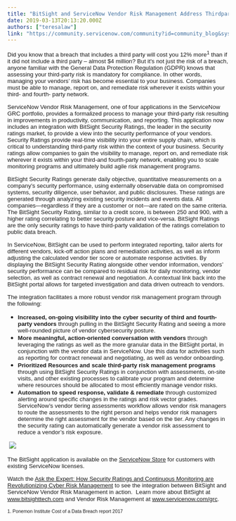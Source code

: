 ```yaml
---
title: "BitSight and ServiceNow Vendor Risk Management Address Thirdparty Risk"
date: 2019-03-13T20:13:20.000Z
authors: ["teresalaw"]
link: "https://community.servicenow.com/community?id=community_blog&sys_id=ec7f6c23db4837802be0a851ca9619f9"
---
```

<p><span style="font-family: arial, helvetica, sans-serif; font-size: 10pt;">Did you know that a breach that includes a third party will cost you 12% more<sup>1</sup> than if it did not include a third party – almost $4 million? But it&#39;s not just the risk of a breach, anyone familiar with the General Data Protection Regulation (GDPR) knows that assessing your third-party risk is mandatory for compliance. In other words, managing your vendors’ risk has become essential to your business. Companies must be able to manage, report on, and remediate risk wherever it exists within your third- and fourth- party network.</span></p>
<p><span style="font-family: arial, helvetica, sans-serif; font-size: 10pt;">ServiceNow Vendor Risk Management, one of four applications in the ServiceNow GRC portfolio, provides a formalized process to manage your third-party risk resulting in improvements in productivity, communication, and reporting. This application now includes an integration with BitSight Security Ratings, the leader in the security ratings market, to provide a view into the security performance of your vendors.  Security Ratings provide real-time visibility into your entire supply chain, which is critical to understanding third-party risk within the context of your business. Security ratings allow companies to gain the visibility to manage, report on, and remediate risk wherever it exists within your third-and fourth-party network, enabling you to scale monitoring programs and ultimately build agile risk management programs. </span></p>
<p><span style="font-family: arial, helvetica, sans-serif; font-size: 10pt;">BitSight Security Ratings generate daily objective, quantitative measurements on a company’s security performance, using externally observable data on compromised systems, security diligence, user behavior, and public disclosures. These ratings are generated through analyzing existing security incidents and events data. All companies—regardless if they are a customer or not—are rated on the same criteria. The BitSight Security Rating, similar to a credit score, is between 250 and 900, with a higher rating correlating to better security posture and vice-versa. BitSight Ratings are the only security ratings to have third-party validation of the ratings correlation to public data breach. </span></p>
<p><span style="font-family: arial, helvetica, sans-serif; font-size: 10pt;">In ServiceNow, BitSight can be used to perform integrated reporting, tailor alerts for different vendors, kick-off action plans and remediation activities, as well as inform adjusting the calculated vendor tier score or automate response activities. By displaying the BitSight Security Rating alongside other vendor information, vendors’ security performance can be compared to residual risk for daily monitoring, vendor selection, as well as contract renewal and negotiation. A contextual link back into the BitSight portal allows for targeted investigation and data driven outreach to vendors.</span></p>
<p><span style="font-family: arial, helvetica, sans-serif; font-size: 10pt;">The integration facilitates a more robust vendor risk management program through the following:</span></p>
<ul><li><span style="font-family: arial, helvetica, sans-serif; font-size: 10pt;"><strong>Increased, on-going visibility into the cyber security of third and fourth-party vendors</strong> through pulling in the BitSight Security Rating and seeing a more well-rounded picture of vendor cybersecurity posture.</span></li><li><span style="font-family: arial, helvetica, sans-serif; font-size: 10pt;"><strong>More meaningful, action-oriented conversation with vendors</strong> through leveraging the ratings as well as the more granular data in the BitSight portal, in conjunction with the vendor data in ServiceNow. Use this data for activities such as reporting for contract renewal and negotiating, as well as vendor onboarding.</span></li><li><span style="font-family: arial, helvetica, sans-serif; font-size: 10pt;"><strong>Prioritized Resources and scale third-party risk management programs</strong> through using BitSight Security Ratings in conjunction with assessments, on-site visits, and other existing processes to calibrate your program and determine where resources should be allocated to most efficiently manage vendor risks.</span></li><li><span style="font-family: arial, helvetica, sans-serif; font-size: 10pt;"><strong>Automation to speed response, validate &amp; remediate</strong> through customized alerting around specific changes in the ratings and risk vector grades. ServiceNow’s vendor tiering assessments workflow allows vendor risk managers to route the assessments to the right person and helps vendor risk managers determine the right assessment for the vendor based on the tier. Any changes in the security rating can automatically generate a vendor risk assessment to reduce a vendor’s risk exposure.</span></li></ul>
<p><span style="font-family: arial, helvetica, sans-serif; font-size: 10pt;"> <img src="https://community.servicenow.com/316fa4e3db4837802be0a851ca96197f.iix" /></span></p>
<p><span style="font-family: arial, helvetica, sans-serif; font-size: 10pt;">The BitSight application is available on the <u><a href="https://store.servicenow.com/sn_appstore_store.do#!/store/application/c58616e7dbed174090ecd8c75e9619bc/1.0.0?referer&#61;sn_appstore_store.do%23!%2Fstore%2Fsearch%3Fcategory%3DGovernance%25252C%252520Risk%252520and%252520Compliance%26orderby%3Drating" target="_blank" rel="noopener noreferrer nofollow">ServiceNow Store</a></u> for customers with existing ServiceNow licenses.</span></p>
<p><span style="font-family: arial, helvetica, sans-serif; font-size: 10pt;">Watch the <a href="https://community.servicenow.com/community?id&#61;community_question&amp;sys_id&#61;8a217542db966f409540e15b8a9619bf&amp;view_source&#61;searchResult" target="_blank" rel="noopener noreferrer nofollow">Ask the Expert: How Security Ratings and Continuous Monitoring are Revolutionizing Cyber Risk Management</a> to see the integration between BitSight and ServiceNow Vendor Risk Management in action.  Learn more about BitSight at </span><span style="font-size: 10pt;"><span style="font-family: arial, helvetica, sans-serif;"><a href="https://www.bitsight.com/" target="_blank" rel="noopener noreferrer nofollow">www.bitsighttech.com</a></span><span style="font-family: arial, helvetica, sans-serif;"> and Vendor Risk Management at <a href="https://www.servicenow.com/products/governance-risk-and-compliance.html" target="_blank" rel="noopener noreferrer nofollow">www.servicenow.com/grc</a>. </span> </span></p>
<p><span style="font-family: arial, helvetica, sans-serif; font-size: 8pt;">1. Ponemon Institute Cost of a Data Breach report 2017</span></p>
<p> </p>